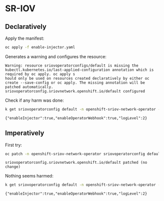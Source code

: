 # SR-IOV

## Declaratively

Apply the manifest:

```bash
oc apply -f enable-injector.yaml
```

Generates a warning and configures the resource:

```text
Warning: resource sriovoperatorconfigs/default is missing the kubectl.kubernetes.io/last-applied-configuration annotation which is required by oc apply. oc apply s
hould only be used on resources created declaratively by either oc create --save-config or oc apply. The missing annotation will be patched automatically.
sriovoperatorconfig.sriovnetwork.openshift.io/default configured
```

Check if any harm was done:

```bash
k get sriovoperatorconfig default -n openshift-sriov-network-operator -o jsonpath="{.spec}"
```

```text
{"enableInjector":true,"enableOperatorWebhook":true,"logLevel":2}
```

## Imperatively

First try:

```bash
oc patch -n openshift-sriov-network-operator sriovoperatorconfig default --type=merge --patch-file enable-injector-patch.yaml
```

```text
sriovoperatorconfig.sriovnetwork.openshift.io/default patched (no change)
```

Nothing seems harmed:

```bash
k get sriovoperatorconfig default -n openshift-sriov-network-operator -o jsonpath="{.spec}"
```

```text
{"enableInjector":true,"enableOperatorWebhook":true,"logLevel":2}
```
